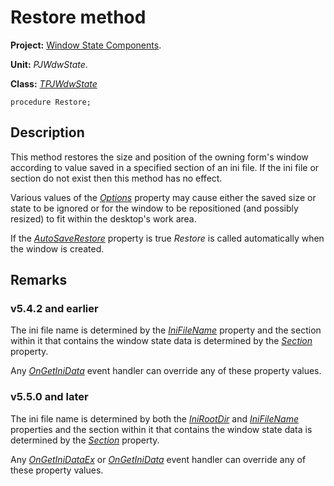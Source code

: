 # Restore method #

**Project:** [Window State Components](WindowStateComponents.md).

**Unit:** _PJWdwState_.

**Class:** _[TPJWdwState](TPJWdwState.md)_

```
procedure Restore;
```

## Description ##

This method restores the size and position of the owning form's window according to value saved in a specified section of an ini file. If the ini file or section do not exist then this method has no effect.

Various values of the _[Options](TPJCustomWdwStateOptions.md)_ property may cause either the saved size or state to be ignored or for the window to be repositioned (and possibly resized) to fit within the desktop's work area.

If the _[AutoSaveRestore](TPJCustomWdwStateAutoSaveRestore.md)_ property is true _Restore_ is called automatically when the window is created.

## Remarks ##

### v5.4.2 and earlier ###

The ini file name is determined by the _[IniFileName](TPJWdwStateIniFileName.md)_ property and the section within it that contains the window state data is determined by the _[Section](TPJWdwStateSection.md)_ property.

Any _[OnGetIniData](TPJWdwStateOnGetIniData.md)_ event handler can override any of these property values.

### v5.5.0 and later ###

The ini file name is determined by both the _[IniRootDir](TPJWdwStateIniRootDir.md)_ and _[IniFileName](TPJWdwStateIniFileName.md)_ properties and the section within it that contains the window state data is determined by the _[Section](TPJWdwStateSection.md)_ property.

Any _[OnGetIniDataEx](TPJWdwStateOnGetIniDataEx.md)_ or _[OnGetIniData](TPJWdwStateOnGetIniData.md)_ event handler can override any of these property values.